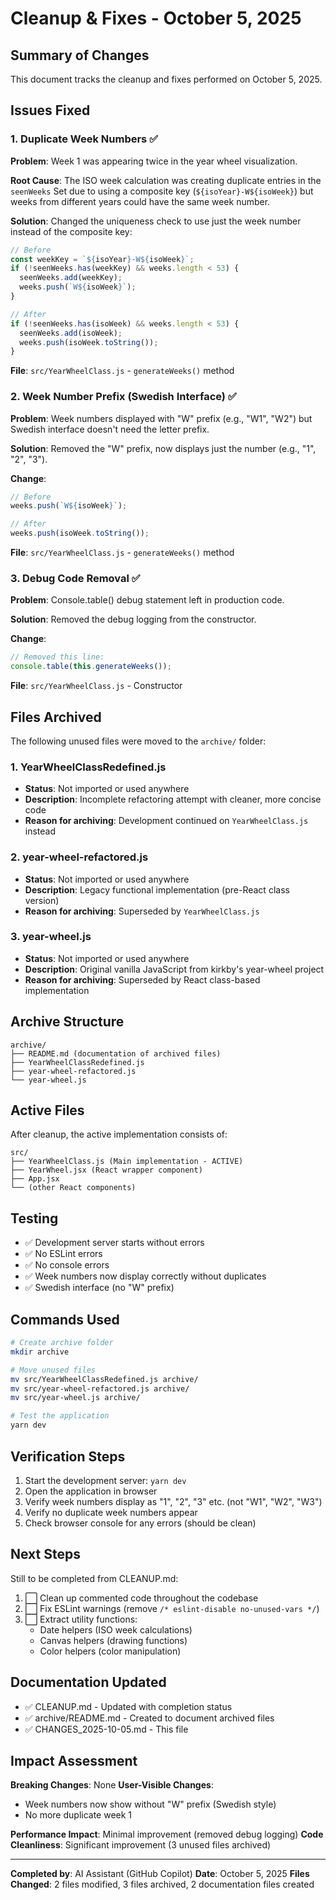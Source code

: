 # Cleanup & Fixes - October 5, 2025

## Summary of Changes

This document tracks the cleanup and fixes performed on October 5, 2025.

## Issues Fixed

### 1. Duplicate Week Numbers ✅
**Problem**: Week 1 was appearing twice in the year wheel visualization.

**Root Cause**: The ISO week calculation was creating duplicate entries in the `seenWeeks` Set due to using a composite key (`${isoYear}-W${isoWeek}`) but weeks from different years could have the same week number.

**Solution**: Changed the uniqueness check to use just the week number instead of the composite key:
```javascript
// Before
const weekKey = `${isoYear}-W${isoWeek}`;
if (!seenWeeks.has(weekKey) && weeks.length < 53) {
  seenWeeks.add(weekKey);
  weeks.push(`W${isoWeek}`);
}

// After
if (!seenWeeks.has(isoWeek) && weeks.length < 53) {
  seenWeeks.add(isoWeek);
  weeks.push(isoWeek.toString());
}
```

**File**: `src/YearWheelClass.js` - `generateWeeks()` method

### 2. Week Number Prefix (Swedish Interface) ✅
**Problem**: Week numbers displayed with "W" prefix (e.g., "W1", "W2") but Swedish interface doesn't need the letter prefix.

**Solution**: Removed the "W" prefix, now displays just the number (e.g., "1", "2", "3").

**Change**: 
```javascript
// Before
weeks.push(`W${isoWeek}`);

// After
weeks.push(isoWeek.toString());
```

**File**: `src/YearWheelClass.js` - `generateWeeks()` method

### 3. Debug Code Removal ✅
**Problem**: Console.table() debug statement left in production code.

**Solution**: Removed the debug logging from the constructor.

**Change**:
```javascript
// Removed this line:
console.table(this.generateWeeks());
```

**File**: `src/YearWheelClass.js` - Constructor

## Files Archived

The following unused files were moved to the `archive/` folder:

### 1. YearWheelClassRedefined.js
- **Status**: Not imported or used anywhere
- **Description**: Incomplete refactoring attempt with cleaner, more concise code
- **Reason for archiving**: Development continued on `YearWheelClass.js` instead

### 2. year-wheel-refactored.js
- **Status**: Not imported or used anywhere
- **Description**: Legacy functional implementation (pre-React class version)
- **Reason for archiving**: Superseded by `YearWheelClass.js`

### 3. year-wheel.js
- **Status**: Not imported or used anywhere
- **Description**: Original vanilla JavaScript from kirkby's year-wheel project
- **Reason for archiving**: Superseded by React class-based implementation

## Archive Structure

```
archive/
├── README.md (documentation of archived files)
├── YearWheelClassRedefined.js
├── year-wheel-refactored.js
└── year-wheel.js
```

## Active Files

After cleanup, the active implementation consists of:

```
src/
├── YearWheelClass.js (Main implementation - ACTIVE)
├── YearWheel.jsx (React wrapper component)
├── App.jsx
└── (other React components)
```

## Testing

- ✅ Development server starts without errors
- ✅ No ESLint errors
- ✅ No console errors
- ✅ Week numbers now display correctly without duplicates
- ✅ Swedish interface (no "W" prefix)

## Commands Used

```bash
# Create archive folder
mkdir archive

# Move unused files
mv src/YearWheelClassRedefined.js archive/
mv src/year-wheel-refactored.js archive/
mv src/year-wheel.js archive/

# Test the application
yarn dev
```

## Verification Steps

1. Start the development server: `yarn dev`
2. Open the application in browser
3. Verify week numbers display as "1", "2", "3" etc. (not "W1", "W2", "W3")
4. Verify no duplicate week numbers appear
5. Check browser console for any errors (should be clean)

## Next Steps

Still to be completed from CLEANUP.md:

1. ⬜ Clean up commented code throughout the codebase
2. ⬜ Fix ESLint warnings (remove `/* eslint-disable no-unused-vars */`)
3. ⬜ Extract utility functions:
   - Date helpers (ISO week calculations)
   - Canvas helpers (drawing functions)
   - Color helpers (color manipulation)

## Documentation Updated

- ✅ CLEANUP.md - Updated with completion status
- ✅ archive/README.md - Created to document archived files
- ✅ CHANGES_2025-10-05.md - This file

## Impact Assessment

**Breaking Changes**: None
**User-Visible Changes**: 
- Week numbers now show without "W" prefix (Swedish style)
- No more duplicate week 1

**Performance Impact**: Minimal improvement (removed debug logging)
**Code Cleanliness**: Significant improvement (3 unused files archived)

---

**Completed by**: AI Assistant (GitHub Copilot)
**Date**: October 5, 2025
**Files Changed**: 2 files modified, 3 files archived, 2 documentation files created
